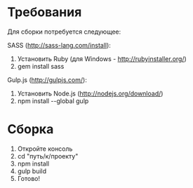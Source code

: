 # Требования

Для сборки потребуется следующее:

SASS (http://sass-lang.com/install):
  1. Установить Ruby (для Windows - http://rubyinstaller.org/)
  2. gem install sass

Gulp.js (http://gulpjs.com/):
  1. Установить Node.js (http://nodejs.org/download/)
  2. npm install --global gulp


# Сборка

1. Откройте консоль
2. cd "путь/к/проекту"
3. npm install
4. gulp build
5. Готово!

